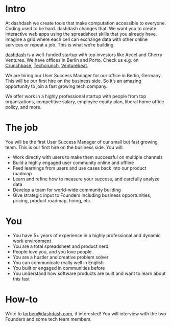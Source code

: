 # Intro
At dashdash we create tools that make computation accessible to everyone.
Coding used to be hard. dashdash changes that. We want you to create interactive web apps using the spreadsheet skills that you already have. Imagine a grid where each cell can exchange data with other online services or repeat a job. This is what we’re building.

[dashdash](https://dashdash.com/) is a well-funded startup with top investors like Accel and Cherry Ventures. We have offices in Berlin and Porto. Check us e.g. on [Crunchbase](https://www.crunchbase.com/organization/dashdash), [Techcrunch](https://techcrunch.com/2018/05/16/dashdash-a-platform-to-create-web-apps-using-only-spreadsheet-skills-nabs-8m-led-by-accel/), [Venturebeat](https://venturebeat.com/2018/05/16/accel-leads-8-million-investment-in-dashdash-to-create-web-apps-from-spreadsheets/).

We are hiring our User Success Manager for our office in Berlin, Germany. This will be our first hire on the business side. So it’s an amazing opportunity to join a fast growing tech company.

We offer work in a highly professional startup with people from top organizations, competitive salary, employee equity plan, liberal home office policy, and more.

# The job
You will be the first User Success Manager of our small but fast growing team. This is our first hire on the business side. You will:
* Work directly with users to make them successful on multiple channels
* Build a highly engaged user community online and offline
* Feed learnings from users and use cases back into our product roadmap
* Learn and refine how to measure your success, and carefully analyze data
* Develop a team for world-wide community building
* Give strategic input to Founders including business opportunities, pricing, product roadmap, hiring, etc.

# You
* You have 5+ years of experience in a highly professional and dynamic work environment
* You are a total spreadsheet and product nerd
* People love you, and you love people
* You are a hustler and creative problem solver
* You can communicate really well in English
* You built or engaged in communities before
* You understand how software products are built and want to learn about this fast

# How-to
Write to torben@dashdash.com, if interested! You will interview with the two Founders and some tech team members.
